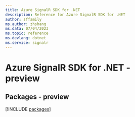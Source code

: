 ```yaml
---
title: Azure SignalR SDK for .NET
description: Reference for Azure SignalR SDK for .NET
author: sffamily
ms.author: zhshang
ms.data: 07/04/2023
ms.topic: reference
ms.devlang: dotnet
ms.service: signalr
---
```

# Azure SignalR SDK for .NET - preview
## Packages - preview
[!INCLUDE [packages](signalr-index.md)]